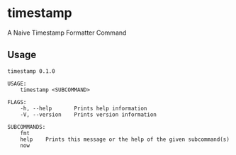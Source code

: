 # timestamp

A Naive Timestamp Formatter Command

## Usage

```
timestamp 0.1.0

USAGE:
    timestamp <SUBCOMMAND>

FLAGS:
    -h, --help       Prints help information
    -V, --version    Prints version information

SUBCOMMANDS:
    fmt
    help    Prints this message or the help of the given subcommand(s)
    now

```
